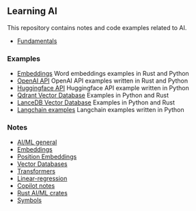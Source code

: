 ## Learning AI
This repository contains notes and code examples related to AI.

* [Fundamentals](./fundamentals/README.md)

### Examples

* [Embeddings](./embeddings) Word embeddings examples in Rust and Python
* [OpenAI API](./openai) OpenAI API examples written in Rust and Python
* [Huggingface API](./hugging-face/python) Huggingface API example written in Python
* [Qdrant Vector Database](./vector-databases/qdrant) Examples in Python and Rust
* [LanceDB Vector Database](./vector-databases/lancedb) Examples in Python and Rust
* [Langchain examples](./langchain) Langchain examples written in Python

### Notes

* [AI/ML general](./notes/background.md)
* [Embeddings](./notes/embeddings.md)
* [Position Embeddings](./notes/position-embeddings.md)
* [Vector Databases](./notes/vector-databases.md)
* [Transformers](./notes/transformers.md)
* [Linear-regression](./notes/linear-regression.md)
* [Copilot notes](./notes/copilot.md)
* [Rust AI/ML crates](./notes/rust.md)
* [Symbols](./notes/symbols.md)
